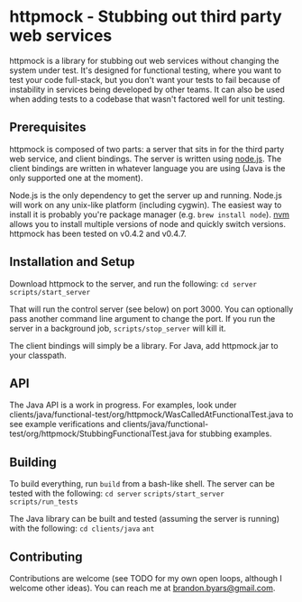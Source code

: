 # httpmock - Stubbing out third party web services

httpmock is a library for stubbing out web services without changing the system under test.  It's designed for functional testing, where you want to test your code full-stack, but you don't want your tests to fail because of instability in services being developed by other teams.  It can also be used when adding tests to a codebase that wasn't factored well for unit testing.

## Prerequisites

httpmock is composed of two parts: a server that sits in for the third party web service, and client bindings.  The server is written using [node.js](http://nodejs.org/).  The client bindings are written in whatever language you are using (Java is the only supported one at the moment).

Node.js is the only dependency to get the server up and running.  Node.js will work on any unix-like platform (including cygwin).  The easiest way to install it is probably you're package manager (e.g. `brew install node`).  [nvm](https://github.com/creationix/nvm) allows you to install multiple versions of node and quickly switch versions.  httpmock has been tested on v0.4.2 and v0.4.7.

## Installation and Setup

Download httpmock to the server, and run the following:
`cd server`
`scripts/start_server`

That will run the control server (see below) on port 3000.  You can optionally pass another command line argument to change the port.  If you run the server in a background job, `scripts/stop_server` will kill it.

The client bindings will simply be a library.  For Java, add httpmock.jar to your classpath.

## API

The Java API is a work in progress.  For examples, look under clients/java/functional-test/org/httpmock/WasCalledAtFunctionalTest.java to see example verifications and clients/java/functional-test/org/httpmock/StubbingFunctionalTest.java for stubbing examples.

## Building

To build everything, run `build` from a bash-like shell.  The server can be tested with the following:
`cd server`
`scripts/start_server`
`scripts/run_tests`

The Java library can be built and tested (assuming the server is running) with the following:
`cd clients/java`
`ant`

## Contributing

Contributions are welcome (see TODO for my own open loops, although I welcome other ideas).  You can reach me at brandon.byars@gmail.com.
